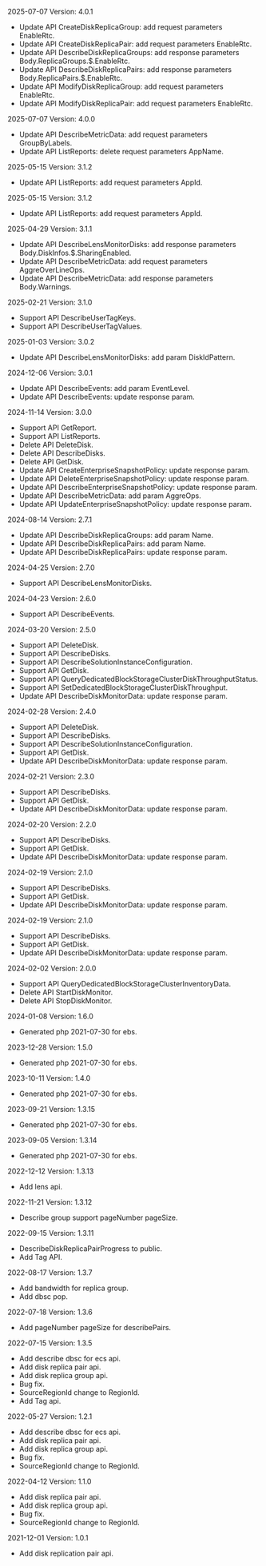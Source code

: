 2025-07-07 Version: 4.0.1
- Update API CreateDiskReplicaGroup: add request parameters EnableRtc.
- Update API CreateDiskReplicaPair: add request parameters EnableRtc.
- Update API DescribeDiskReplicaGroups: add response parameters Body.ReplicaGroups.$.EnableRtc.
- Update API DescribeDiskReplicaPairs: add response parameters Body.ReplicaPairs.$.EnableRtc.
- Update API ModifyDiskReplicaGroup: add request parameters EnableRtc.
- Update API ModifyDiskReplicaPair: add request parameters EnableRtc.


2025-07-07 Version: 4.0.0
- Update API DescribeMetricData: add request parameters GroupByLabels.
- Update API ListReports: delete request parameters AppName.


2025-05-15 Version: 3.1.2
- Update API ListReports: add request parameters AppId.


2025-05-15 Version: 3.1.2
- Update API ListReports: add request parameters AppId.


2025-04-29 Version: 3.1.1
- Update API DescribeLensMonitorDisks: add response parameters Body.DiskInfos.$.SharingEnabled.
- Update API DescribeMetricData: add request parameters AggreOverLineOps.
- Update API DescribeMetricData: add response parameters Body.Warnings.


2025-02-21 Version: 3.1.0
- Support API DescribeUserTagKeys.
- Support API DescribeUserTagValues.


2025-01-03 Version: 3.0.2
- Update API DescribeLensMonitorDisks: add param DiskIdPattern.


2024-12-06 Version: 3.0.1
- Update API DescribeEvents: add param EventLevel.
- Update API DescribeEvents: update response param.


2024-11-14 Version: 3.0.0
- Support API GetReport.
- Support API ListReports.
- Delete API DeleteDisk.
- Delete API DescribeDisks.
- Delete API GetDisk.
- Update API CreateEnterpriseSnapshotPolicy: update response param.
- Update API DeleteEnterpriseSnapshotPolicy: update response param.
- Update API DescribeEnterpriseSnapshotPolicy: update response param.
- Update API DescribeMetricData: add param AggreOps.
- Update API UpdateEnterpriseSnapshotPolicy: update response param.


2024-08-14 Version: 2.7.1
- Update API DescribeDiskReplicaGroups: add param Name.
- Update API DescribeDiskReplicaPairs: add param Name.
- Update API DescribeDiskReplicaPairs: update response param.


2024-04-25 Version: 2.7.0
- Support API DescribeLensMonitorDisks.


2024-04-23 Version: 2.6.0
- Support API DescribeEvents.


2024-03-20 Version: 2.5.0
- Support API DeleteDisk.
- Support API DescribeDisks.
- Support API DescribeSolutionInstanceConfiguration.
- Support API GetDisk.
- Support API QueryDedicatedBlockStorageClusterDiskThroughputStatus.
- Support API SetDedicatedBlockStorageClusterDiskThroughput.
- Update API DescribeDiskMonitorData: update response param.


2024-02-28 Version: 2.4.0
- Support API DeleteDisk.
- Support API DescribeDisks.
- Support API DescribeSolutionInstanceConfiguration.
- Support API GetDisk.
- Update API DescribeDiskMonitorData: update response param.


2024-02-21 Version: 2.3.0
- Support API DescribeDisks.
- Support API GetDisk.
- Update API DescribeDiskMonitorData: update response param.


2024-02-20 Version: 2.2.0
- Support API DescribeDisks.
- Support API GetDisk.
- Update API DescribeDiskMonitorData: update response param.


2024-02-19 Version: 2.1.0
- Support API DescribeDisks.
- Support API GetDisk.
- Update API DescribeDiskMonitorData: update response param.


2024-02-19 Version: 2.1.0
- Support API DescribeDisks.
- Support API GetDisk.
- Update API DescribeDiskMonitorData: update response param.


2024-02-02 Version: 2.0.0
- Support API QueryDedicatedBlockStorageClusterInventoryData.
- Delete API StartDiskMonitor.
- Delete API StopDiskMonitor.


2024-01-08 Version: 1.6.0
- Generated php 2021-07-30 for ebs.

2023-12-28 Version: 1.5.0
- Generated php 2021-07-30 for ebs.

2023-10-11 Version: 1.4.0
- Generated php 2021-07-30 for ebs.

2023-09-21 Version: 1.3.15
- Generated php 2021-07-30 for ebs.

2023-09-05 Version: 1.3.14
- Generated php 2021-07-30 for ebs.

2022-12-12 Version: 1.3.13
- Add lens api.

2022-11-21 Version: 1.3.12
- Describe group support pageNumber pageSize.

2022-09-15 Version: 1.3.11
- DescribeDiskReplicaPairProgress to public.
- Add Tag API.

2022-08-17 Version: 1.3.7
- Add bandwidth for replica group.
- Add dbsc pop.

2022-07-18 Version: 1.3.6
- Add pageNumber pageSize for describePairs.

2022-07-15 Version: 1.3.5
- Add describe dbsc for ecs api.
- Add disk replica pair api.
- Add disk replica group api.
- Bug fix.
- SourceRegionId change to RegionId.
- Add Tag api.

2022-05-27 Version: 1.2.1
- Add describe dbsc for ecs api.
- Add disk replica pair api.
- Add disk replica group api.
- Bug fix.
- SourceRegionId change to RegionId.

2022-04-12 Version: 1.1.0
- Add disk replica pair api.
- Add disk replica group api.
- Bug fix.
- SourceRegionId change to RegionId.

2021-12-01 Version: 1.0.1
- Add disk replication pair api.

